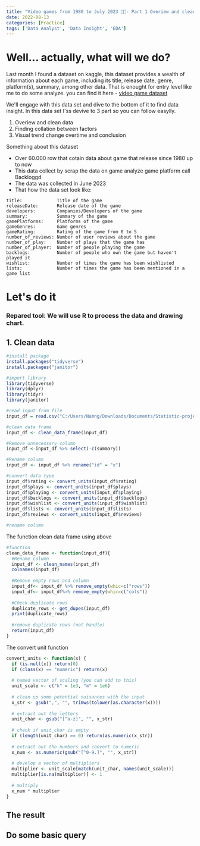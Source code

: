 ```yaml
---
title: "Video games from 1980 to July 2023 👾👾- Part 1 Overiew and clean data"
date: 2022-08-13
categories: [Practice]
tags: ['Data Analyst', 'Data Insight', 'EDA']
---
```


# Well... actually, what will we do?
Last month I found a dataset on kaggle, this dataset provides a wealth of information about each game, including its title, release date, genre, platform(s), summary, among other data. That is enought for entry level like me to do some analyze. you can find it here -
<a href="https://www.kaggle.com/datasets/matheusfonsecachaves/popular-video-games">video game dataset</a>

We'll engage with this data set and dive to the bottom of it to find data insight. In this data set I'ss devive to 3 part so you can follow easylly.  
1. Overiew and clean data
2. Finding collation between factors
3. Visual trend change overtime and conclusion


Something about this dataset
- Over 60.000 row that cotain data about game that release since 1980 up to now
- This data collect by scrap the data on game analyze game platform call Backloggd
- The data was collected in June 2023
- That how the data set look like:
```
title:             Title of the game  
releaseDate:       Release date of the game  
developers:        Companies/Developers of the game  
summary:           Summary of the game  
gamePlatforms:     Platforms of the game  
gameGenres:        Game genres  
gameRating:        Rating of the game from 0 to 5  
number_of_reviews: Number of user reviews about the game  
number_of_play:    Number of plays that the game has  
number_of_player:  Number of people playing the game  
backlogs:          Number of people who own the game but haven't played it  
wishlist:          Number of times the game has been wishlisted  
lists:             Number of times the game has been mentioned in a game list
```

# Let's do it

### Repared tool: We will use R to process the data and drawing chart. 

## 1. Clean data
```R
#install package
install.packages("tidyverse")
install.packages("janitor")

#import library
library(tidyverse)
library(dplyr)
library(tidyr)
library(janitor)

#read input from file
input_df = read.csv("C:/Users/Namng/Downloads/Documents/Statistic-project/backloggd_games.csv")

#clean data frame
input_df <- clean_data_frame(input_df)

#Remove unnecessary column
input_df <-input_df %>% select(-c(summary))

#Rename column
input_df <- input_df %>% rename("id" = "x")

#convert data type
input_df$rating <- convert_units(input_df$rating)
input_df$plays <- convert_units(input_df$plays)
input_df$playing <- convert_units(input_df$playing)
input_df$backlogs <- convert_units(input_df$backlogs)
input_df$wishlist <- convert_units(input_df$wishlist)
input_df$lists <- convert_units(input_df$lists)
input_df$reviews <- convert_units(input_df$reviews)

#rename column
```
The function clean data frame using above
```R
#function
clean_data_frame <- function(input_df){
  #Rename column
  input_df <- clean_names(input_df)
  colnames(input_df)
  
  #Remove empty rows and column
  input_df<- input_df %>% remove_empty(whic=c("rows"))
  input_df<- input_df%>% remove_empty(whic=c("cols"))
  
  #Check duplicate rows
  duplicate_rows <- get_dupes(input_df)
  print(duplicate_rows)
  
  #remove duplicate rows (not handle)
  return(input_df)
}
```
The convert unit function
```R
convert_units <- function(x) {
  if (is.null(x)) return(0)
  if (class(x) == "numeric") return(x)
  
  # named vector of scaling (you can add to this)
  unit_scale <- c("k" = 1e3, "m" = 1e6)
  
  # clean up some potential nuisances with the input
  x_str <- gsub(",", "", trimws(tolower(as.character(x))))
  
  # extract out the letters
  unit_char <- gsub("[^a-z]", "", x_str)
  
  # check if unit_char is empty
  if (length(unit_char) == 0) return(as.numeric(x_str))
  
  # extract out the numbers and convert to numeric
  x_num <- as.numeric(gsub("[^0-9.]", "", x_str))
  
  # develop a vector of multipliers
  multiplier <- unit_scale[match(unit_char, names(unit_scale))]
  multiplier[is.na(multiplier)] <- 1
  
  # multiply
  x_num * multiplier
}
```
## The result

## Do some basic query


